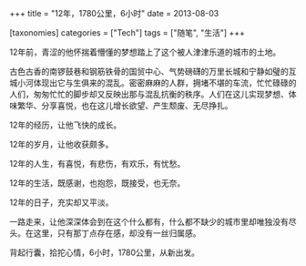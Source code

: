 +++
title = "12年，1780公里，6小时"
date = 2013-08-03

[taxonomies]
categories = ["Tech"]
tags = ["随笔", "生活"]
+++

  12年前，青涩的他怀揣着懵懂的梦想踏上了这个被人津津乐道的城市的土地。

  古色古香的南锣鼓巷和钢筋铁骨的国贸中心、气势磅礴的万里长城和宁静如璧的互城小河体现出它与生俱来的混乱。密密麻麻的人群，拥堵不堪的车流，忙忙碌碌的人们，匆匆忙忙的脚步却又反映出那与混乱抗衡的秩序。人们在这儿实现梦想、体味繁华、分享喜悦，也在这儿增长欲望、产生颓废、无尽挣扎。

  12年的经历，让他飞快的成长。

  12年的岁月，让他收获颇多。

  12年的人生，有喜悦，有悲伤，有欢乐，有忧愁。

  12年的生活，既感谢，也抱怨，既接受，也无奈。
    
  12年的日子，充实却又平淡。

  一路走来，让他深深体会到在这个什么都有，什么都不缺少的城市里却唯独没有尽头。在这里，只有那丁点存在感，却没有一丝归属感。

  背起行囊，拾拕心情，6小时，1780公里，从新出发。
